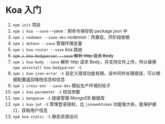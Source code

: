 # Koa 入门

1. `npm init` 项目
2. `npm i koa --save` --save：把命令保存到 package.json 中
3. `npm i nodemon --save-dev` nodemon：热重启，开阶段依赖
4. `npm i dotenv --save` 管理环境变量
5. `npm i koa-router --save` koa 路由
6. ~~`npm i koa-bodyparser --save` 解析 http 请求 Body~~
7. `npm i koa-body --save` 解析 http 请求 Body，并支持文件上传，所以替换 `npm uninstall koa-bodyparser -S`
8. `npm i koa-json-error -S` 自定义错误功能有限，该中间件处理错误，可以根据配置返回堆栈信息和信息
9. `npm i cross-env --save-dev` 模拟生产环境的轮子
10. `npm i koa-parameter -S` 校验参数
11. `npm i mongoose -S` 链接管理 MongoDB 数据库
12. `npm i koa-jwt -S` 管理登录授权，比 `jsonwebtoken` 功能强大些，能保护接口，获取用户信息
13. `npm koa-static -S` 静态资源访问
